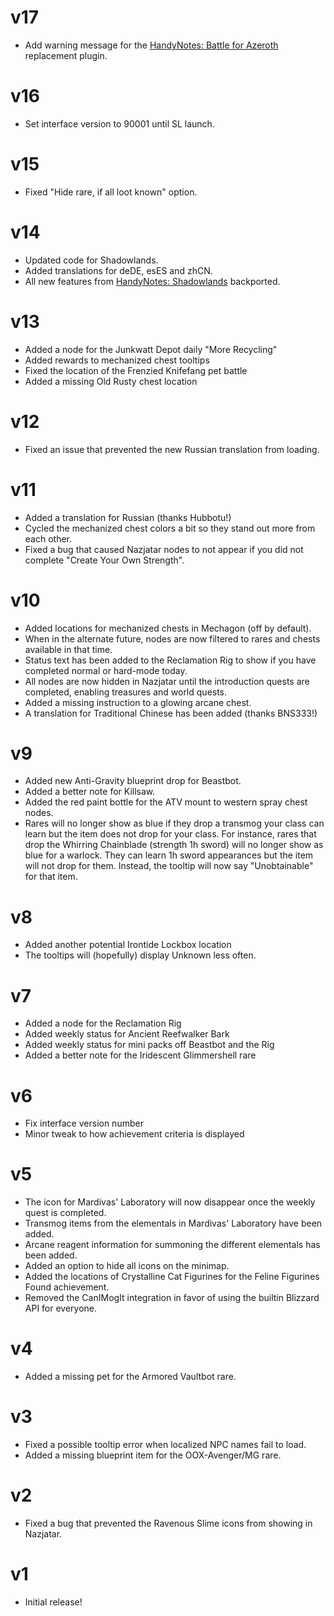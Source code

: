 # v17

* Add warning message for the [HandyNotes: Battle for Azeroth](https://www.curseforge.com/wow/addons/handynotes-battle-for-azeroth) replacement plugin.

# v16

* Set interface version to 90001 until SL launch.

# v15

* Fixed "Hide rare, if all loot known" option.

# v14

* Updated code for Shadowlands.
* Added translations for deDE, esES and zhCN.
* All new features from [HandyNotes: Shadowlands](https://www.curseforge.com/wow/addons/handynotes-shadowlands) backported.

# v13

* Added a node for the Junkwatt Depot daily "More Recycling"
* Added rewards to mechanized chest tooltips
* Fixed the location of the Frenzied Knifefang pet battle
* Added a missing Old Rusty chest location

# v12

* Fixed an issue that prevented the new Russian translation from loading.

# v11

* Added a translation for Russian (thanks Hubbotu!)
* Cycled the mechanized chest colors a bit so they stand out more from each other.
* Fixed a bug that caused Nazjatar nodes to not appear if you did not complete "Create Your Own Strength".

# v10

* Added locations for mechanized chests in Mechagon (off by default).
* When in the alternate future, nodes are now filtered to rares and chests available in that time.
* Status text has been added to the Reclamation Rig to show if you have completed normal or hard-mode today.
* All nodes are now hidden in Nazjatar until the introduction quests are completed, enabling treasures and world quests.
* Added a missing instruction to a glowing arcane chest.
* A translation for Traditional Chinese has been added (thanks BNS333!)

# v9

* Added new Anti-Gravity blueprint drop for Beastbot.
* Added a better note for Killsaw.
* Added the red paint bottle for the ATV mount to western spray chest nodes.
* Rares will no longer show as blue if they drop a transmog your class can learn but the item does not drop for your class. For instance, rares that drop the Whirring Chainblade (strength 1h sword) will no longer show as blue for a warlock. They can learn 1h sword appearances but the item will not drop for them. Instead, the tooltip will now say "Unobtainable" for that item.

# v8

* Added another potential Irontide Lockbox location
* The tooltips will (hopefully) display Unknown less often.

# v7

* Added a node for the Reclamation Rig
* Added weekly status for Ancient Reefwalker Bark
* Added weekly status for mini packs off Beastbot and the Rig
* Added a better note for the Iridescent Glimmershell rare

# v6

* Fix interface version number
* Minor tweak to how achievement criteria is displayed

# v5

* The icon for Mardivas' Laboratory will now disappear once the weekly quest is completed.
* Transmog items from the elementals in Mardivas' Laboratory have been added.
* Arcane reagent information for summoning the different elementals has been added.
* Added an option to hide all icons on the minimap.
* Added the locations of Crystalline Cat Figurines for the Feline Figurines Found achievement.
* Removed the CanIMogIt integration in favor of using the builtin Blizzard API for everyone.

# v4

* Added a missing pet for the Armored Vaultbot rare.

# v3

* Fixed a possible tooltip error when localized NPC names fail to load.
* Added a missing blueprint item for the OOX-Avenger/MG rare.

# v2

* Fixed a bug that prevented the Ravenous Slime icons from showing in Nazjatar.

# v1

* Initial release!